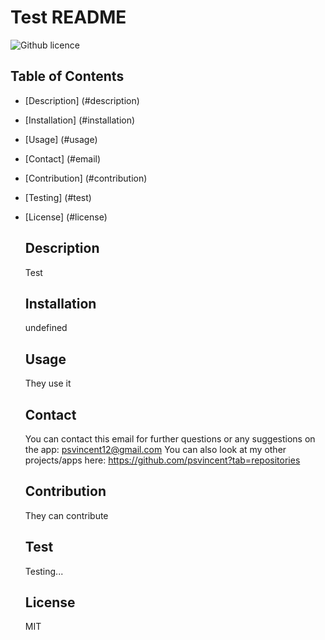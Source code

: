 # Test README

  ![Github licence](http://img.shields.io/badge/license-M-blue.svg)

## Table of Contents
* [Description] (#description)
* [Installation] (#installation)
* [Usage] (#usage)
* [Contact] (#email)
* [Contribution] (#contribution)
* [Testing] (#test)
* [License] (#license)

  ## Description
  Test

  ## Installation
  undefined

  ## Usage
  They use it

  ## Contact 
  You can contact this email for further questions or any suggestions on the app: psvincent12@gmail.com
  You can also look at my other projects/apps here: https://github.com/psvincent?tab=repositories

  ## Contribution
  They can contribute

  ## Test
  Testing...

  ## License
  MIT

